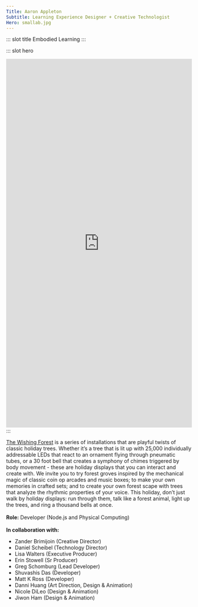 ```yaml
---
Title: Aaron Appleton
Subtitle: Learning Experience Designer + Creative Technologist
Hero: smallab.jpg
---
```


::: slot title
Embodied Learning
:::

::: slot hero
<div class="hero-content"
    padding="50% 0 0 0" postion="relative">
    <!-- <video style="width:50% padding:50% 0 0 0" controls>
        <source src="../.vuepress/public/images/TheWishingForest.mp4" type="video/mp4">
        Your browser does not support the video tag.
    </video> -->
    <iframe title="vimeo-player" src="https://player.vimeo.com/video/526813692" width="100%" height="1000vh" frameborder="0" allowfullscreen></iframe>
</div>
:::

[The Wishing Forest](https://redpaperheart.com/work/thewishingforest) is a series of installations that are playful twists of classic holiday trees. Whether it’s a tree that is lit up with 25,000 individually addressable LEDs that react to an ornament flying through pneumatic tubes, or a 30 foot bell that creates a symphony of chimes triggered by body movement - these are holiday displays that you can interact and create with. We invite you to try forest groves inspired by the mechanical magic of classic coin op arcades and music boxes; to make your own memories in crafted sets; and to create your own forest scape with trees that analyze the rhythmic properties of your voice. This holiday, don’t just walk by holiday displays: run through them, talk like a forest animal, light up the trees, and ring a thousand bells at once.
<br><br>
**Role:** Developer (Node.js and Physical Computing)
<br><br>
**In collaboration with:**
- Zander Brimijoin (Creative Director)
- Daniel Scheibel (Technology Director)
- Lisa Walters (Executive Producer)
- Erin Stowell (Sr Producer)
- Greg Schomburg (Lead Developer)
- Shuvashis Das (Developer)
- Matt K Ross (Developer)
- Danni Huang (Art Direction, Design & Animation)
- Nicole DiLeo (Design & Animation)
- Jiwon Ham (Design & Animation)

